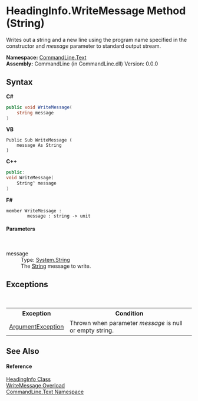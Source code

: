 # HeadingInfo.WriteMessage Method (String)
 

Writes out a string and a new line using the program name specified in the constructor and *message* parameter to standard output stream.

**Namespace:**&nbsp;<a href="N_CommandLine_Text">CommandLine.Text</a><br />**Assembly:**&nbsp;CommandLine (in CommandLine.dll) Version: 0.0.0

## Syntax

**C#**<br />
``` C#
public void WriteMessage(
	string message
)
```

**VB**<br />
``` VB
Public Sub WriteMessage ( 
	message As String
)
```

**C++**<br />
``` C++
public:
void WriteMessage(
	String^ message
)
```

**F#**<br />
``` F#
member WriteMessage : 
        message : string -> unit 

```


#### Parameters
&nbsp;<dl><dt>message</dt><dd>Type: <a href="https://docs.microsoft.com/dotnet/api/system.string" target="_blank">System.String</a><br />The <a href="https://docs.microsoft.com/dotnet/api/system.string" target="_blank">String</a> message to write.</dd></dl>

## Exceptions
&nbsp;<table><tr><th>Exception</th><th>Condition</th></tr><tr><td><a href="https://docs.microsoft.com/dotnet/api/system.argumentexception" target="_blank">ArgumentException</a></td><td>Thrown when parameter *message* is null or empty string.</td></tr></table>

## See Also


#### Reference
<a href="T_CommandLine_Text_HeadingInfo">HeadingInfo Class</a><br /><a href="Overload_CommandLine_Text_HeadingInfo_WriteMessage">WriteMessage Overload</a><br /><a href="N_CommandLine_Text">CommandLine.Text Namespace</a><br />